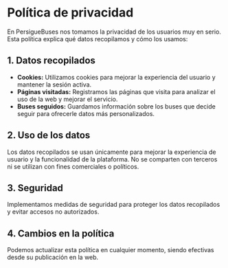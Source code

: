 # Política de privacidad

En PersigueBuses nos tomamos la privacidad de los usuarios muy en serio. Esta política explica qué datos recopilamos y cómo los usamos:

## 1. Datos recopilados

- **Cookies:** Utilizamos cookies para mejorar la experiencia del usuario y mantener la sesión activa.  
- **Páginas visitadas:** Registramos las páginas que visita para analizar el uso de la web y mejorar el servicio.  
- **Buses seguidos:** Guardamos información sobre los buses que decide seguir para ofrecerle datos más personalizados.

## 2. Uso de los datos

Los datos recopilados se usan únicamente para mejorar la experiencia de usuario y la funcionalidad de la plataforma. No se comparten con terceros ni se utilizan con fines comerciales o políticos.

## 3. Seguridad

Implementamos medidas de seguridad para proteger los datos recopilados y evitar accesos no autorizados.

## 4. Cambios en la política

Podemos actualizar esta política en cualquier momento, siendo efectivas desde su publicación en la web.
